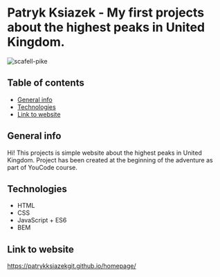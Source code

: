 # Patryk Ksiazek - My first projects about the highest peaks in United Kingdom.
![scafell-pike](https://user-images.githubusercontent.com/125468133/219868723-a6849ab8-e901-4f3c-9266-93e54d96a8a9.jpg)
## Table of contents
* [General info](#general-info)
* [Technologies](#technologies)
* [Link to website](#link-to-website)
## General info
Hi! This projects is simple website about the highest peaks in United Kingdom. Project has been created at the beginning of the adventure as part of YouCode course.
## Technologies
- HTML
- CSS
- JavaScript + ES6
- BEM
## Link to website
https://patrykksiazekgit.github.io/homepage/

